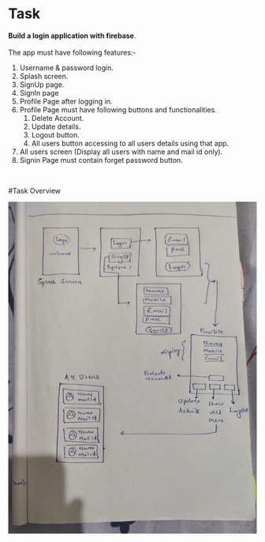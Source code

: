 # Task


**Build a login application with firebase**.<br>
<br>
The app must have following features:-<br>

<ol>

<li>Username & password login.</li>
<li>Splash screen.</li>
<li>SignUp page.</li>
<li>SignIn page</li>
<li>Profile Page after logging in.</li>
<li>Profile Page must have following buttons and functionalities.

  <ol>
  <li>Delete Account.</li>
  <li>Update details.</li>
  <li>Logout button.</li>
  <li>All users button accessing to all users details using that app.</li>
  </ol>

  </li>
<li>All users screen (Display all users with name and mail id only).</li>
<li>Signin Page must contain forget password button.</li>

</ol> <br>

#Task Overview

<img src="./Task_Overview.jpeg" >
